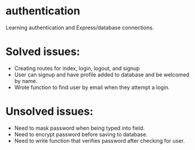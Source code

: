 # authentication

Learning authentication and Express/database connections.

# Solved issues:

- Creating routes for index, login, logout, and signup
- User can signup and have profile added to database and be welcomed by name.
- Wrote function to find user by email when they attempt a login.

# Unsolved issues:

- Need to mask password when being typed into field.
- Need to encrypt password before saving to database.
- Need to write function that verifies password after checking for user.

